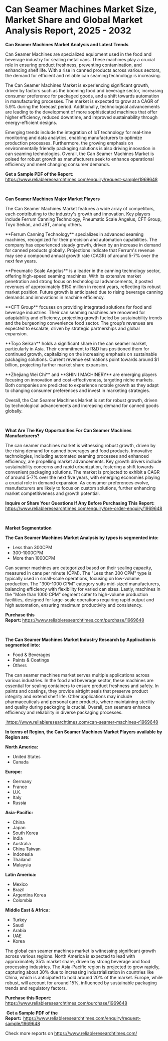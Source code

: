 <p><h1>Can Seamer Machines Market Size, Market Share and Global Market Analysis Report, 2025 - 2032</h1></p><p><strong>Can Seamer Machines Market Analysis and Latest Trends</strong></p>
<p><p>Can Seamer Machines are specialized equipment used in the food and beverage industry for sealing metal cans. These machines play a crucial role in ensuring product freshness, preventing contamination, and enhancing shelf life. With a rise in canned products across various sectors, the demand for efficient and reliable can seaming technology is increasing.</p><p>The Can Seamer Machines Market is experiencing significant growth, driven by factors such as the booming food and beverage sector, increasing consumer preference for packaged goods, and a shift towards automation in manufacturing processes. The market is expected to grow at a CAGR of 5.9% during the forecast period. Additionally, technological advancements are leading to the development of more sophisticated machines that offer higher efficiency, reduced downtime, and improved sustainability through energy-efficient designs.</p><p>Emerging trends include the integration of IoT technology for real-time monitoring and data analytics, enabling manufacturers to optimize production processes. Furthermore, the growing emphasis on environmentally friendly packaging solutions is also driving innovation in can seaming technologies. Overall, the Can Seamer Machines Market is poised for robust growth as manufacturers seek to enhance operational efficiency and meet changing consumer demands.</p></p>
<p><strong>Get a Sample PDF of the Report:&nbsp;</strong> <a href="https://www.reliableresearchtimes.com/enquiry/request-sample/1969648?utm_campaign=3088&utm_medium=2&utm_source=Github&utm_content=ia&utm_term=10042025&utm_id=can-seamer-machines">https://www.reliableresearchtimes.com/enquiry/request-sample/1969648</a></p>
<p>&nbsp;</p>
<p><strong>Can Seamer Machines Major Market Players</strong></p>
<p><p>The Can Seamer Machines Market features a wide array of competitors, each contributing to the industry's growth and innovation. Key players include Ferrum Canning Technology, Pneumatic Scale Angelus, CFT Group, Toyo Seikan, and JBT, among others.</p><p>**Ferrum Canning Technology** specializes in advanced seaming machines, recognized for their precision and automation capabilities. The company has experienced steady growth, driven by an increase in demand for canned products globally. Projections indicate that Ferrum's revenue may see a compound annual growth rate (CAGR) of around 5-7% over the next few years.</p><p>**Pneumatic Scale Angelus** is a leader in the canning technology sector, offering high-speed seaming machines. With its extensive market penetration and strong focus on technological advancements, it posted revenues of approximately $150 million in recent years, reflecting its robust market position. Future growth is anticipated due to rising beverage canning demands and innovations in machine efficiency.</p><p>**CFT Group** focuses on providing integrated solutions for food and beverage industries. Their can seaming machines are renowned for adaptability and efficiency, projecting growth fueled by sustainability trends and the burgeoning convenience food sector. The group’s revenues are expected to escalate, driven by strategic partnerships and global expansion.</p><p>**Toyo Seikan** holds a significant share in the can seamer market, particularly in Asia. Their commitment to R&D has positioned them for continued growth, capitalizing on the increasing emphasis on sustainable packaging solutions. Current revenue estimations point towards around $1 billion, projecting further market share expansion.</p><p>**Zhejiang Wei Chi** and **SHIN I MACHINERY** are emerging players focusing on innovation and cost-effectiveness, targeting niche markets. Both companies are predicted to experience notable growth as they adapt to changing consumer preferences and invest in marketing strategies.</p><p>Overall, the Can Seamer Machines Market is set for robust growth, driven by technological advancements and increasing demand for canned goods globally.</p></p>
<p>&nbsp;</p>
<p><strong>What Are The Key Opportunities For Can Seamer Machines Manufacturers?</strong></p>
<p><p>The can seamer machines market is witnessing robust growth, driven by the rising demand for canned beverages and food products. Innovative technologies, including automated seaming processes and enhanced efficiency, are propelling market advancements. Key growth drivers include sustainability concerns and rapid urbanization, fostering a shift towards convenient packaging solutions. The market is projected to exhibit a CAGR of around 5-7% over the next five years, with emerging economies playing a crucial role in demand expansion. As consumer preferences evolve, manufacturers are likely to focus on custom solutions, further enhancing market competitiveness and growth potential.</p></p>
<p><strong>Inquire or Share Your Questions If Any Before Purchasing This Report:</strong> <a href="https://www.reliableresearchtimes.com/enquiry/pre-order-enquiry/1969648?utm_campaign=3088&utm_medium=2&utm_source=Github&utm_content=ia&utm_term=10042025&utm_id=can-seamer-machines">https://www.reliableresearchtimes.com/enquiry/pre-order-enquiry/1969648</a></p>
<p>&nbsp;</p>
<p><strong>Market Segmentation</strong></p>
<p><strong>The Can Seamer Machines Market Analysis by types is segmented into:</strong></p>
<p><ul><li>Less than 300CPM</li><li>300-1000CPM</li><li>More than 1000CPM</li></ul></p>
<p><p>Can seamer machines are categorized based on their sealing capacity, measured in cans per minute (CPM). The "Less than 300 CPM" type is typically used in small-scale operations, focusing on low-volume production. The "300-1000 CPM" category suits mid-sized manufacturers, balancing efficiency with flexibility for varied can sizes. Lastly, machines in the "More than 1000 CPM" segment cater to high-volume production facilities, designed for large-scale operations requiring rapid output and high automation, ensuring maximum productivity and consistency.</p></p>
<p><strong>Purchase this Report:&nbsp;</strong><a href="https://www.reliableresearchtimes.com/purchase/1969648?utm_campaign=3088&utm_medium=2&utm_source=Github&utm_content=ia&utm_term=10042025&utm_id=can-seamer-machines">https://www.reliableresearchtimes.com/purchase/1969648</a></p>
<p>&nbsp;</p>
<p><strong>The Can Seamer Machines Market Industry Research by Application is segmented into:</strong></p>
<p><ul><li>Food & Beverages</li><li>Paints & Coatings</li><li>Others</li></ul></p>
<p><p>The can seamer machines market serves multiple applications across various industries. In the food and beverage sector, these machines are essential for sealing containers to ensure product freshness and safety. In paints and coatings, they provide airtight seals that preserve product integrity and extend shelf life. Other applications may include pharmaceuticals and personal care products, where maintaining sterility and quality during packaging is crucial. Overall, can seamers enhance efficiency and reliability in diverse packaging processes.</p></p>
<p><a href="https://www.reliableresearchtimes.com/can-seamer-machines-r1969648?utm_campaign=3088&utm_medium=2&utm_source=Github&utm_content=ia&utm_term=10042025&utm_id=can-seamer-machines">&nbsp;https://www.reliableresearchtimes.com/can-seamer-machines-r1969648</a></p>
<p><strong>In terms of Region, the Can Seamer Machines Market Players available by Region are:</strong></p>
<p>
    <p> <strong> North America: </strong>
        <ul>
            <li>United States</li>
            <li>Canada</li>
        </ul>
        </p> 
    <p> <strong> Europe: </strong>
        <ul>
            <li>Germany</li>
            <li>France</li>
            <li>U.K.</li>
            <li>Italy</li>
            <li>Russia</li>
        </ul>
        </p> 
    <p> <strong> Asia-Pacific: </strong>
        <ul>
            <li>China</li>
            <li>Japan</li>
            <li>South Korea</li>
            <li>India</li>
            <li>Australia</li>
            <li>China Taiwan</li>
            <li>Indonesia</li>
            <li>Thailand</li>
            <li>Malaysia</li>
        </ul>
        </p> 
    <p> <strong> Latin America: </strong>
        <ul>
            <li>Mexico</li>
            <li>Brazil</li>
            <li>Argentina Korea</li>
            <li>Colombia</li>
        </ul>
        </p> 
    <p> <strong> Middle East & Africa: </strong>
        <ul>
            <li>Turkey</li>
            <li>Saudi</li>
            <li>Arabia</li>
            <li>UAE</li>
            <li>Korea</li>
        </ul>
    </p>
    </p>
<p><p>The global can seamer machines market is witnessing significant growth across various regions. North America is expected to lead with approximately 35% market share, driven by strong beverage and food processing industries. The Asia-Pacific region is projected to grow rapidly, capturing about 30% due to increasing industrialization in countries like China, which is anticipated to hold around 20% of the market. Europe, while robust, will account for around 15%, influenced by sustainable packaging trends and regulatory factors.</p></p>
<p><strong>Purchase this Report: </strong><a href="https://www.reliableresearchtimes.com/purchase/1969648?utm_campaign=3088&utm_medium=2&utm_source=Github&utm_content=ia&utm_term=10042025&utm_id=can-seamer-machines">https://www.reliableresearchtimes.com/purchase/1969648</a></p>
<p>&nbsp;<strong>Get a Sample PDF of the Report:&nbsp;&nbsp;</strong><a href="https://www.reliableresearchtimes.com/enquiry/request-sample/1969648?utm_campaign=3088&utm_medium=2&utm_source=Github&utm_content=ia&utm_term=10042025&utm_id=can-seamer-machines">https://www.reliableresearchtimes.com/enquiry/request-sample/1969648</a></p>
<p><strong></strong></p>
<p>Check more reports on <a href="https://www.reliableresearchtimes.com/?utm_campaign=3088&utm_medium=2&utm_source=Github&utm_content=ia&utm_term=10042025&utm_id=can-seamer-machines">https://www.reliableresearchtimes.com/</a></p>